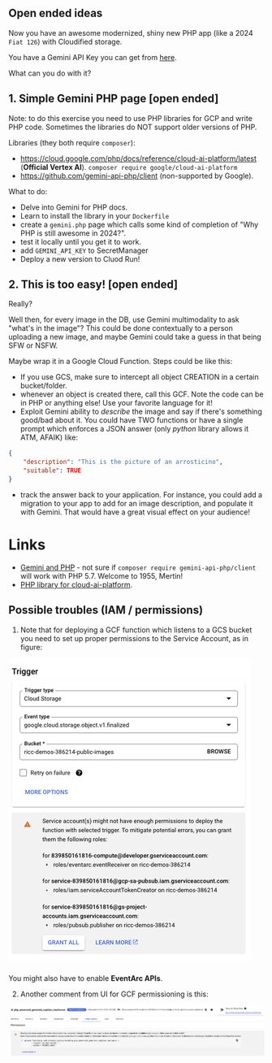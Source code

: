 ## Open ended ideas

Now you have an awesome modernized, shiny new PHP app (like a 2024 `Fiat 126`) with Cloudified storage.

You have a Gemini API Key you can get from [here](https://ai.google.dev/gemini-api/docs/api-key).

What can you do with it?

## 1. Simple Gemini PHP page [open ended]

Note: to do this exercise you need to use PHP libraries for GCP and write PHP code. Sometimes the libraries do NOT support older versions of PHP.

Libraries (they both require `composer`):
* https://cloud.google.com/php/docs/reference/cloud-ai-platform/latest (**Official Vertex AI**). `composer require google/cloud-ai-platform`
* https://github.com/gemini-api-php/client (non-supported by Google).

What to do:

* Delve into Gemini for PHP docs.
* Learn to install the library in your `Dockerfile`
* create a `gemini.php` page which calls some kind of completion of "Why PHP is still awesome in 2024?".
* test it locally until you get it to work.
* add `GEMINI_API_KEY` to SecretManager
* Deploy a new version to Cluod Run!

## 2. This is too easy! [open ended]

Really?

Well then, for every image in the DB, use Gemini multimodality to ask "what's in the image"?
This could be done contextually to a person uploading a new image, and maybe Gemini could take a guess in that being SFW or NSFW.

Maybe wrap it in a Google Cloud Function. Steps could be like this:

* If you use GCS, make sure to intercept all object CREATION in a certain bucket/folder.
* whenever an object is created there, call this GCF. Note the code can be in PHP or anything else! Use your favorite language for it!
* Exploit Gemini ability to *describe* the image and say if there's something good/bad about it. You could have TWO functions or have a single prompt which enforces a JSON answer (only *python* library allows it ATM, AFAIK) like:

```json
{
    "description": "This is the picture of an arrosticino",
    "suitable": TRUE
}
```
* track the answer back to your application. For instance, you could add a migration to your app to add for an image description, and populate it with Gemini. That would have a great visual effect on your audience!

# Links

* [Gemini and PHP](https://github.com/gemini-api-php/client) - not sure if `composer require gemini-api-php/client` will work with PHP 5.7. Welcome to 1955, Mertin!
* [PHP library for cloud-ai-platform](https://cloud.google.com/php/docs/reference/cloud-ai-platform/latest).


## Possible troubles (IAM / permissions)

1. Note that for deploying a GCF function which listens to a GCS bucket you need to set up proper permissions to the Service Account, as in figure:

![IAM issues to grant a SA permissions for your function and Bucket](image.png)

You might also have to enable **EventArc APIs**.

2. Another comment from UI for GCF permissioning is this:

![WARNING - You must assign the Invoker role (roles/run.invoker) through Cloud Run](image-1.png)

